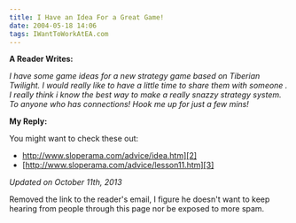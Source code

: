```yaml
---
title: I Have an Idea For a Great Game!
date: 2004-05-18 14:06
tags: IWantToWorkAtEA.com
---
```

**A Reader Writes:** 

*I have some game ideas for a new strategy game based on Tiberian Twilight. I would really like to have a little time to share them with someone . I really think i know the best way to make a really snazzy strategy system. To anyone who has connections! Hook me up for just a few mins!*

**My Reply:** 

You might want to check these out: 

* http://www.sloperama.com/advice/idea.htm][2]
* [http://www.sloperama.com/advice/lesson11.htm][3]

*Updated on October 11th, 2013*

Removed the link to the reader's email, I figure he doesn't want to keep hearing from people through this page nor be exposed to more spam.

 [2]: http://www.sloperama.com/advice/idea.htm
 [3]: http://www.sloperama.com/advice/lesson11.htm

